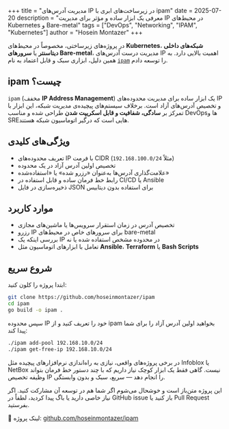 +++
title = "مدیریت آدرس‌های IP در زیرساخت‌های ابری با ipam"
date = 2025-07-20
description = "معرفی یک ابزار ساده و مؤثر برای مدیریت IP در محیط‌های Kubernetes و Bare-metal"
tags = ["DevOps", "Networking", "IPAM", "Kubernetes"]
author = "Hosein Montazer"
+++

در پروژه‌های زیرساختی، مخصوصاً در محیط‌های **Kubernetes**، **شبکه‌های داخلی دیتاسنتر** یا **سرورهای Bare-metal**، مدیریت درست آدرس‌های IP اهمیت بالایی دارد. به همین دلیل، ابزاری سبک و قابل اعتماد به نام [`ipam`](https://github.com/hoseinmontazer/ipam) را توسعه دادم.

## ipam چیست؟

`ipam` (مخفف **IP Address Management**) یک ابزار ساده برای مدیریت محدوده‌های IP و تخصیص آدرس‌های آزاد است. برخلاف سیستم‌های پیچیده‌ی مدیریت شبکه، این ابزار با تمرکز بر **سادگی، شفافیت و قابل اسکریپت شدن** طراحی شده و مناسب DevOpsها و SREهایی است که درگیر اتوماسیون شبکه هستند.

## ویژگی‌های کلیدی

- تعریف محدوده‌های IP با فرمت CIDR (مثلاً `192.168.100.0/24`)
- تخصیص اولین آدرس آزاد در یک محدوده
- علامت‌گذاری آدرس‌ها به‌عنوان «رزرو شده» یا «استفاده‌شده»
- رابط خط فرمان ساده و قابل استفاده در CI/CD یا Ansible
- ذخیره‌سازی در فایل JSON برای استفاده بدون دیتابیس

## موارد کاربرد

- تخصیص آدرس در زمان استقرار سرویس‌ها یا ماشین‌های مجازی
- رزرو IP برای سرورهای خاص در محیط‌های bare-metal
- بررسی اینکه یک IP در محدوده مشخص استفاده شده یا نه
- تعامل با ابزارهای اتوماسیون مثل **Ansible**، **Terraform** یا **Bash Scripts**

## شروع سریع

ابتدا پروژه را کلون کنید:

```bash
git clone https://github.com/hoseinmontazer/ipam
cd ipam
go build -o ipam .

```
سپس محدوده IP خود را تعریف کنید و از ipam بخواهید اولین آدرس آزاد را برای شما پیدا کند:

```bash
./ipam add-pool 192.168.10.0/24
./ipam get-free-ip 192.168.10.0/24
```
در برخی پروژه‌های واقعی، نیازی به راه‌اندازی نرم‌افزارهای پیچیده مثل Infoblox یا NetBox نیست. گاهی فقط یک ابزار کوچک نیاز داریم که با چند دستور خط فرمان بتواند وظیفه تخصیص IP را انجام دهد — سریع، سبک و بدون وابستگی.

این پروژه متن‌باز است و خوشحال می‌شوم اگر شما هم در توسعه آن مشارکت کنید. اگر نیاز خاصی دارید یا باگ پیدا کردید، لطفاً در GitHub issue باز کنید یا Pull Request بفرستید.

📎 لینک پروژه: [github.com/hoseinmontazer/ipam](github.com/hoseinmontazer/ipam)
